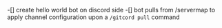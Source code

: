 -[] create hello world bot on discord side
-[] bot pulls from /servermap to apply channel configuration upon a `/gitcord pull` command
